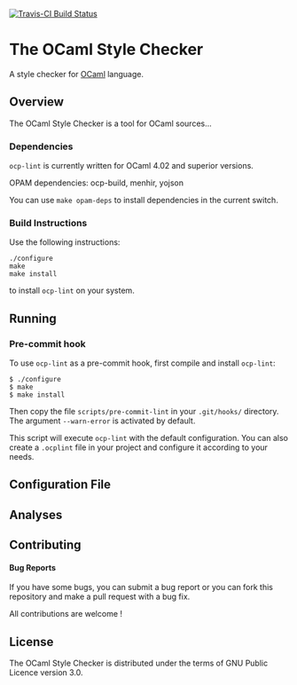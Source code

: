 [![Travis-CI Build Status](https://travis-ci.org/OCamlPro/typerex-lint.svg?branch=master)](https://travis-ci.org/OCamlPro/typerex-lint)

# The OCaml Style Checker

A style checker for [OCaml](http://ocaml.org/) language.

## Overview

The OCaml Style Checker is a tool for OCaml sources...

### Dependencies

`ocp-lint` is currently written for OCaml 4.02 and superior versions.

OPAM dependencies: ocp-build, menhir, yojson

You can use `make opam-deps` to install dependencies in the current switch.

### Build Instructions

Use the following instructions:
```
./configure
make
make install
```
to install `ocp-lint` on your system.

## Running
### Pre-commit hook
To use `ocp-lint` as a pre-commit hook, first compile and install `ocp-lint`:

    $ ./configure
    $ make
    $ make install

Then copy the file `scripts/pre-commit-lint`
in your `.git/hooks/` directory. The argument `--warn-error` is activated by
default.

This script will execute `ocp-lint` with the default configuration. You can also
create a `.ocplint` file in your project and configure it according to your needs.

## Configuration File

## Analyses

## Contributing

#### Bug Reports

If you have some bugs, you can submit a bug report or you can fork this
repository and make a pull request with a bug fix.

All contributions are welcome !

## License

The OCaml Style Checker is distributed under the terms of GNU Public
Licence version 3.0.
